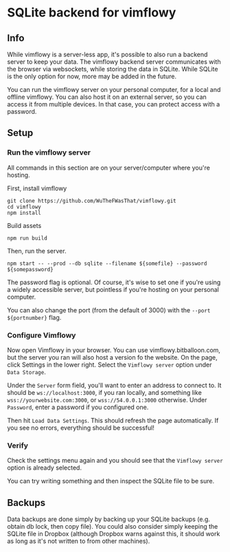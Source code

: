 # SQLite backend for vimflowy

## Info

While vimflowy is a server-less app, it's possible to also run a backend server to keep your data.
The vimflowy backend server communicates with the browser via websockets, while storing the data in SQLite.
While SQLite is the only option for now, more may be added in the future.

You can run the vimflowy server on your personal computer, for a local and offline vimflowy.
You can also host it on an external server, so you can access it from multiple devices.  In that case, you can protect access with a password.

## Setup

### Run the vimflowy server

All commands in this section are on your server/computer where you're hosting.

First, install vimflowy

    git clone https://github.com/WuTheFWasThat/vimflowy.git
    cd vimflowy
    npm install

Build assets

    npm run build

Then, run the server.

    npm start -- --prod --db sqlite --filename ${somefile} --password ${somepassword}

The password flag is optional.
Of course, it's wise to set one if you're using a widely accessible server, but pointless if you're hosting on your personal computer.

You can also change the port (from the default of 3000) with the `--port ${portnumber}` flag.

### Configure Vimflowy

Now open Vimflowy in your browser.
You can use vimflowy.bitballoon.com, but the server you ran will also host a version fo the website.
On the page, click Settings in the lower right.
Select the `Vimflowy server` option under `Data Storage`.

Under the `Server` form field, you'll want to enter an address to connect to.  It should be `ws://localhost:3000`, if you ran locally, and something like `wss://yourwebsite.com:3000`, or `wss://54.0.0.1:3000` otherwise.
Under `Password`, enter a password if you configured one.

Then hit `Load Data Settings`.
This should refresh the page automatically.
If you see no errors, everything should be successful!

### Verify

Check the settings menu again and you should see that the `Vimflowy server` option is already selected.

You can try writing something and then inspect the SQLite file to be sure.

## Backups

Data backups are done simply by backing up your SQLite backups (e.g. obtain db lock, then copy file).
You could also consider simply keeping the SQLite file in Dropbox (although Dropbox warns against this, it should work as long as it's not written to from other machines).
